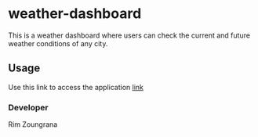 # weather-dashboard
This is a weather dashboard where users can check the current and future weather conditions of any city. 

## Usage
Use this link to access the application [link]( https://shalah.github.io/weather-dashboard/)


### Developer
Rim Zoungrana